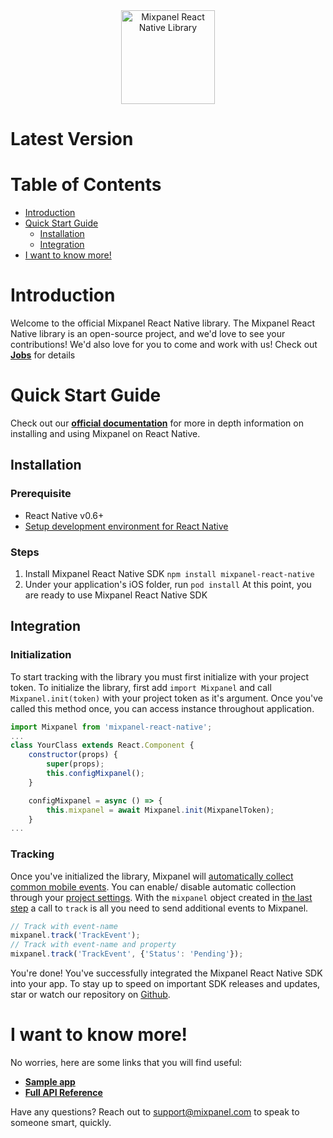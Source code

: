 <div align="center" style="text-align: center">
  <img src="https://github.com/mixpanel/mixpanel-android/blob/assets/mixpanel.png?raw=true" alt="Mixpanel React Native Library" height="150"/>
</div>

# Latest Version 

##### 
# Table of Contents

<!-- MarkdownTOC -->
- [Introduction](#introduction)
- [Quick Start Guide](#quick-start-guide)
    - [Installation](#installation)
    - [Integration](#integration)
- [I want to know more!](#i-want-to-know-more)

<!-- /MarkdownTOC -->


# Introduction
Welcome to the official Mixpanel React Native library.
The Mixpanel React Native library is an open-source project, and we'd love to see your contributions! 
We'd also love for you to come and work with us! Check out **[Jobs](https://mixpanel.com/jobs/#openings)** for details

# Quick Start Guide

Check out our **[official documentation](https://developer.mixpanel.com/docs/react-native)** for more in depth information on installing and using Mixpanel on React Native.

<a name="installation"></a>
## Installation
### Prerequisite
- React Native v0.6+
- [Setup development environment for React Native](https://reactnative.dev/docs/environment-setup)
### Steps
1. Install Mixpanel React Native SDK
```npm install mixpanel-react-native```
2. Under your application's iOS folder, run
```pod install```
At this point, you are ready to use Mixpanel React Native SDK
## Integration
### Initialization
To start tracking with the library you must first initialize with your project token. To initialize the library, first add `import Mixpanel` and call `Mixpanel.init(token)` with your project token as it's argument. Once you've called this method once, you can access instance throughout application.
```js
import Mixpanel from 'mixpanel-react-native';
...
class YourClass extends React.Component {
    constructor(props) {
        super(props);
        this.configMixpanel();
    }

    configMixpanel = async () => {
        this.mixpanel = await Mixpanel.init(MixpanelToken);
    }
...
```
### Tracking
Once you've initialized the library, Mixpanel will <a href="https://mixpanel.com/help/questions/articles/which-common-mobile-events-can-mixpanel-collect-on-my-behalf-automatically" target="_blank">automatically collect common mobile events</a>. You can enable/ disable automatic collection through your <a href="https://mixpanel.com/help/questions/articles/how-do-i-enable-common-mobile-events-if-i-have-already-implemented-mixpanel" target="_blank">project settings</a>.
With the `mixpanel` object created in [the last step](#integration) a call to `track` is all you need to send additional events to Mixpanel.
```js
// Track with event-name
mixpanel.track('TrackEvent');
// Track with event-name and property
mixpanel.track('TrackEvent', {'Status': 'Pending'});
```
You're done! You've successfully integrated the Mixpanel React Native SDK into your app. To stay up to speed on important SDK releases and updates, star or watch our repository on [Github](https://github.com/mixpanel/mixpanel-react-native).

<a name="i-want-to-know-more"></a>
# I want to know more!

No worries, here are some links that you will find useful:
* **[Sample app](https://github.com/mixpanel/mixpanel-react-native/tree/master/MixpanelDemo)**
* **[Full API Reference](https://developer.mixpanel.com/docs/react-native)**

Have any questions? Reach out to [support@mixpanel.com](mailto:support@mixpanel.com) to speak to someone smart, quickly.

